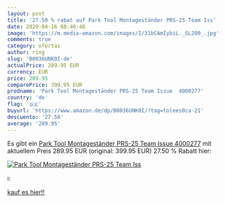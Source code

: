 ```yaml
---
layout: post
title: '27.50 % rabat auf Park Tool Montageständer PRS-25 Team Iss'
date: 2020-04-16 08:40:48
image: 'https://m.media-amazon.com/images/I/31bCAmIybiL._SL200_.jpg'
comments: true
category: ofertas
author: ring
slug: 'B0036UNK0I-de'
actualPrice: 289.95 EUR
currency: EUR
price: 289.95
comparePrice: 399.95 EUR
prodname: 'Park Tool Montageständer PRS-25 Team Issue  4000277'
country: 'de'
flag: '🇩🇪'
buyurl: 'https://www.amazon.de/dp/B0036UNK0I/?tag=tolees0ca-21'
descuento: '27.50'
average: '289.95'
---
```


Es gibt ein [Park Tool Montageständer PRS-25 Team Issue  4000277](https://www.amazon.de/dp/B0036UNK0I/?tag=tolees0ca-21) mit aktuellem Preis 289.95 EUR (original: 399.95 EUR) 27.50 % Rabatt hier:

[![Park Tool Montageständer PRS-25 Team Iss](https://m.media-amazon.com/images/I/31bCAmIybiL._SL200_.jpg)](https://www.amazon.de/dp/B0036UNK0I/?tag=tolees0ca-21)

ℹ️:


[kauf es hier!!](https://www.amazon.de/dp/B0036UNK0I/?tag=tolees0ca-21)
